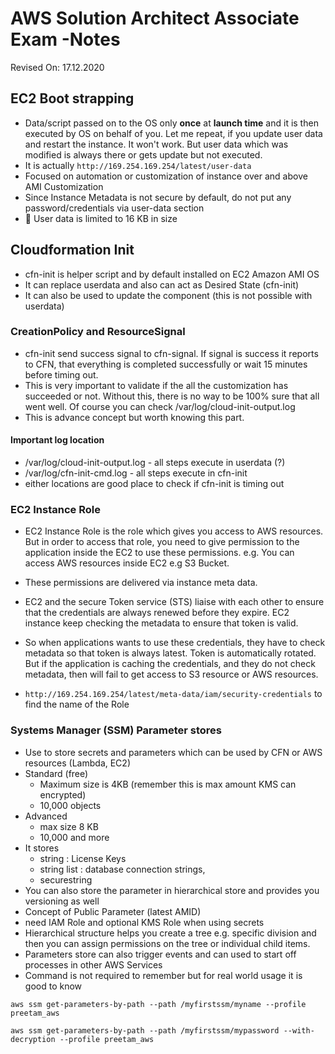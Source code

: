 # AWS Solution Architect Associate Exam -Notes

Revised On: 17.12.2020

## EC2 Boot strapping

* Data/script passed on to the OS only **once** at **launch time** and it is then executed by OS on behalf of you. Let me repeat, if you update user data and restart the instance. It won't work. But user data which was modified is always there or gets update but not executed.
* It is actually `http://169.254.169.254/latest/user-data`
* Focused on automation or customization of instance over and above AMI Customization
* Since Instance Metadata is not secure by default, do not put any password/credentials via user-data section
* :magnet: User data is limited to 16 KB in size

## Cloudformation Init

* cfn-init is helper script and by default installed on EC2 Amazon AMI OS
* It can replace userdata and also can act as Desired State (cfn-init)
* It can also be used to update the component (this is not possible with userdata)
  
### CreationPolicy and ResourceSignal

* cfn-init send success signal to cfn-signal. If signal is success it reports to CFN, that everything is completed successfully or wait 15 minutes before timing out.
* This is very important to validate if the all the customization has succeeded or not. Without this, there is no way to be 100% sure that all went well. Of course you can check /var/log/cloud-init-output.log
* This is advance concept but worth knowing this part.

#### Important log location

* /var/log/cloud-init-output.log - all steps execute in userdata (?)
* /var/log/cfn-init-cmd.log - all steps execute in cfn-init
* either locations are good place to check if cfn-init is timing out

### EC2 Instance Role

* EC2 Instance Role is the role which gives you access to AWS resources. But in order to access that role, you need to give permission to the application inside the EC2 to use these permissions. e.g. You can access AWS resources inside EC2 e.g S3 Bucket.
* These permissions are delivered via instance meta data.
* EC2 and the secure Token service (STS) liaise with each other to ensure that the credentials are always renewed before they expire. EC2 instance keep checking the metadata to ensure that token is valid.

* So when applications wants to use these credentials, they have to check metadata so that token is always latest. Token is automatically rotated. But if the application is caching the credentials, and they do not check metadata, then will fail to get access to S3 resource or AWS resources.
* `http://169.254.169.254/latest/meta-data/iam/security-credentials` to find the name of the Role 

### Systems Manager (SSM) Parameter stores

* Use to store secrets and parameters which can be used by CFN or AWS resources (Lambda, EC2)
* Standard (free)
  * Maximum size is 4KB (remember this is max amount KMS can encrypted)
  * 10,000 objects
* Advanced
  * max size 8 KB
  * 10,000 and more
* It stores 
  * string : License Keys
  * string list : database connection strings,
  * securestring
* You can also store the parameter in hierarchical store and provides you versioning as well
* Concept of Public Parameter (latest AMID)
* need IAM Role and optional KMS Role when using secrets
* Hierarchical structure helps you create a tree e.g. specific division and then you can assign permissions on the tree or individual child items.
* Parameters store can also trigger events and can used to start off processes in other AWS Services
* Command is not required to remember but for real world usage it is good to know

`aws ssm get-parameters-by-path --path /myfirstssm/myname --profile preetam_aws`

`aws ssm get-parameters-by-path --path /myfirstssm/mypassword --with-decryption --profile preetam_aws`

